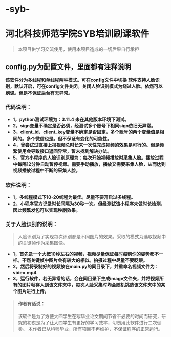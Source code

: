 # -syb-
# 河北科技师范学院SYB培训刷课软件
> 本项目供学习交流使用，使用本项目造成的一切后果自行承担

## config.py为配置文件，里面都有注释说明

**该软件分为多线程和单线程两种模式。可在config文件中切换**
**软件支持人脸识别，默认开启，可在config文件关闭。关闭人脸识别模式为绕过人脸。依然可以刷课。但是不保证后台有无异常。**

### 代码说明：
- **1，python测试环境为：3.11.4 未在其他版本环境下测试。**
- **2，sign变量不确定是否必须，经测试多个账号下相同sign依旧无异常。**
- **3，client_id、client_key变量不确定是否固定，多个账号的两个变量值是相同的。多个微信也是。但不保证有变化的可能性。**
- **4，曾尝试过直接上报视频总时长来一次性完成视频的效果是可行的。但是频繁使用会导致接口返回异常，暂未找到解决办法。**
- **5，官方小程序的人脸识别原理为：每次开始视频播放时采集人脸。播放过程中每隔12分钟自动暂停视频。需要手动播放，播放又需要采集人脸，从而达到视频播放过程中不断的采集人脸。**

### 软件说明：
- **1，多线程模式下10-20线程为最佳。尽量不要开启过多线程。**
- **2，小程序官方记录时长间隔为30秒一次。但经测试该小程序未做时长检测，因此频繁发包可以实现秒刷效果。**

### 关于人脸识别的说明：
> 人脸识别为了实现每次识别都是不同图片的效果。采取的模式为选取视频中的关键帧作为采集图像。
- **1，首先录一个大概10秒左右的视频，视频尽量保证每时每刻你的姿势都不一样。不然关键帧中图片会有较大的相似。拍摄过程中尽量不要眨眼。**
- **2，然后将录制好的视频放在main.py的同目录下，并重命名视频文件为：video.mp4**
- **3，运行软件，若无异常的话，会在同目录下生成image文件夹，并将视频所有的图片帧存入到该文件夹中，每次人脸采集时均会随机挑选该文件夹中的某个图片进行上传。**

> #### 作者有话说：
> 该软件是为了方便大四学生在写毕业论文期间节省不必要的时间而研究，研究的初衷是为了让大四学生有更好的学习效率，切勿用此软件进行二次倒卖。
> 本作者已从科师毕业，所有项目不再维护，不保证程序的正常运行。
